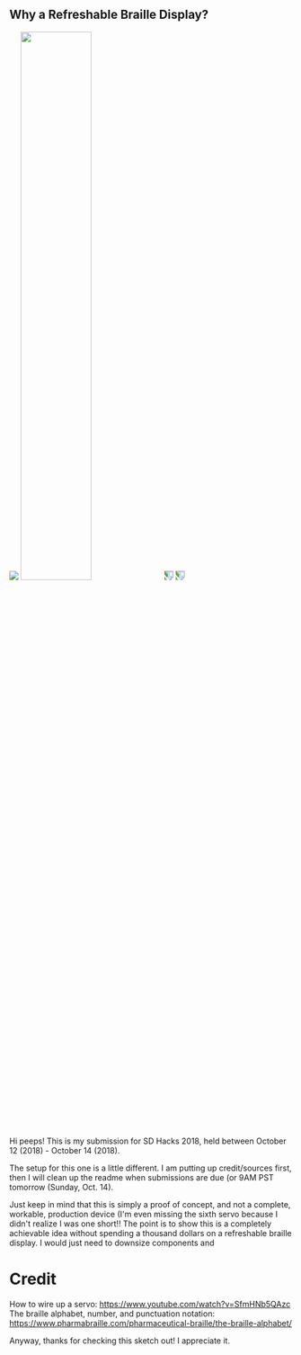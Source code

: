 ## Why a Refreshable Braille Display?

<img src="refreshableBrailleDisplay.gif" />
<img src="refreshableBrailleDisplayFront.jpg" width="50%" height="50%"/>
<img src="refreshableBrailleDisplayTop.jpg" style="transform:rotate(90deg);" />
<img src="refreshableBrailleDisplayBack.jpg" style="transform:rotate(90deg);" />

Hi peeps! This is my submission for SD Hacks 2018, held between October 12 (2018) - October 14 (2018).

The setup for this one is a little different. I am putting up credit/sources first, then I will clean up the readme when submissions are due (or 9AM PST tomorrow (Sunday, Oct. 14).

Just keep in mind that this is simply a proof of concept, and not a complete, workable, production device (I'm even missing the sixth servo because I didn't realize I was one short!! The point is to show this is a completely achievable idea without spending a thousand dollars on a refreshable braille display. I would just need to downsize components and 




# Credit

How to wire up a servo: https://www.youtube.com/watch?v=SfmHNb5QAzc <br/>
The braille alphabet, number, and punctuation notation: https://www.pharmabraille.com/pharmaceutical-braille/the-braille-alphabet/

Anyway, thanks for checking this sketch out! I appreciate it.
